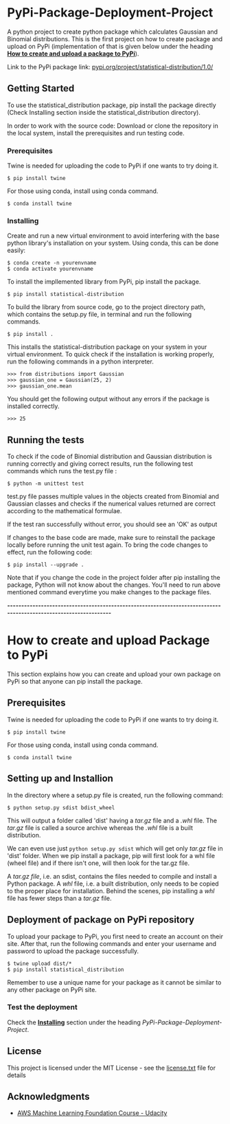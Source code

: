 # PyPi-Package-Deployment-Project

A python project to create python package which calculates Gaussian and Binomial distributions. This is the first project on how to create package and upload on PyPi (implementation of that is given below under the heading [**How to create and upload a package to PyPi**](https://github.com/rrishabh145/PyPi-Package-Deployment-Project/blob/master/PROJECT_README.md#how-to-create-and-upload-package-to-pypi)).

Link to the PyPi package link: [pypi.org/project/statistical-distribution/1.0/](https://pypi.org/project/statistical-distribution/1.0/)

## Getting Started

To use the statistical_distribution package, pip install the package directly (Check Installing section inside the statistical_distribution directory).

In order to work with the source code: Download or clone the repository in the local system, install the prerequisites and run testing code.

### Prerequisites

Twine is needed for uploading the code to PyPi if one wants to try doing it.

```
$ pip install twine
```

For those using conda, install using conda command.

```
$ conda install twine
```

### Installing

Create and run a new virtual environment to avoid interfering with the base python library's installation on your system. Using conda, this can be done easily:

```
$ conda create -n yourenvname
$ conda activate yourenvname
```

To install the impllemented library from PyPi, pip install the package.

```
$ pip install statistical-distribution
```

To build the library from source code, go to the project directory path, which contains the setup.py file, in terminal and run the following commands.

```
$ pip install .
```

This installs the statistical-distribution package on your system in your virtual environment.
To quick check if the installation is working properly, run the following commands in a python interpreter.

```
>>> from distributions import Gaussian
>>> gaussian_one = Gaussian(25, 2)
>>> gaussian_one.mean
```

You should get the following output without any errors if the package is installed correctly.

```
>>> 25
```

## Running the tests

To check if the code of Binomial distribution and Gaussian distribution is running correctly and giving correct results, run the following test commands which runs the test.py file :

```
$ python -m unittest test
```

test.py file passes multiple values in the objects created from Binomial and Gaussian classes and checks if the numerical values returned are correct according to the mathematical formulae.

If the test ran successfully without error, you should see an 'OK' as output

If changes to the base code are made, make sure to reinstall the package locally before running the unit test again. To bring the code changes to effect, run the following code:

```
$ pip install --upgrade .
```
Note that if you change the code in the project folder after pip installing the package, Python will not know about the changes. You'll need to run above mentioned command everytime you make changes to the package files.

**-----------------------------------------------------------------------------------------------------------------**

# How to create and upload Package to PyPi

This section explains how you can create and upload your own package on PyPi so that anyone can pip install the package.

## Prerequisites

Twine  is needed for uploading the code to PyPi if one wants to try doing it.

```
$ pip install twine
```

For those using conda, install using conda command.

```
$ conda install twine
```

## Setting up and Installion

In the directory where a setup.py file is created, run the following command:

```
$ python setup.py sdist bdist_wheel
```

This will output a folder called 'dist' having a _tar.gz_ file and a _.whl_ file. The _tar.gz_ file is called a source archive whereas the _.whl_ file is a built distribution.

We can even use just ```python setup.py sdist``` which will get only _tar.gz_ file in 'dist' folder.
When we pip install a package, pip will first look for a whl file (wheel file) and if there isn't one, will then look for the tar.gz file.

A _tar.gz file_, i.e. an sdist, contains the files needed to compile and install a Python package. A _whl_ file, i.e. a built distribution, only needs to be copied to the proper place for installation. Behind the scenes, pip installing a _whl_ file has fewer steps than a _tar.gz_ file.

## Deployment of package on PyPi repository

To upload your package to PyPi, you first need to create an account on their site. After that, run the following commands and enter your username and password to upload the package successfully.

```
$ twine upload dist/*
$ pip install statistical_distribution
```

Remember to use a unique name for your package as it cannot be similar to any other package on PyPi site.

### Test the deployment

Check the [**Installing**](https://github.com/rrishabh145/PyPi-Package-Deployment-Project/blob/master/PROJECT_README.md#installing) section under the heading *PyPi-Package-Deployment-Project*.

## License

This project is licensed under the MIT License - see the [license.txt](statistical_distribution/license.txt) file for details

## Acknowledgments

* [AWS Machine Learning Foundation Course - Udacity](https://www.udacity.com/course/aws-machine-learning-foundations--ud090)